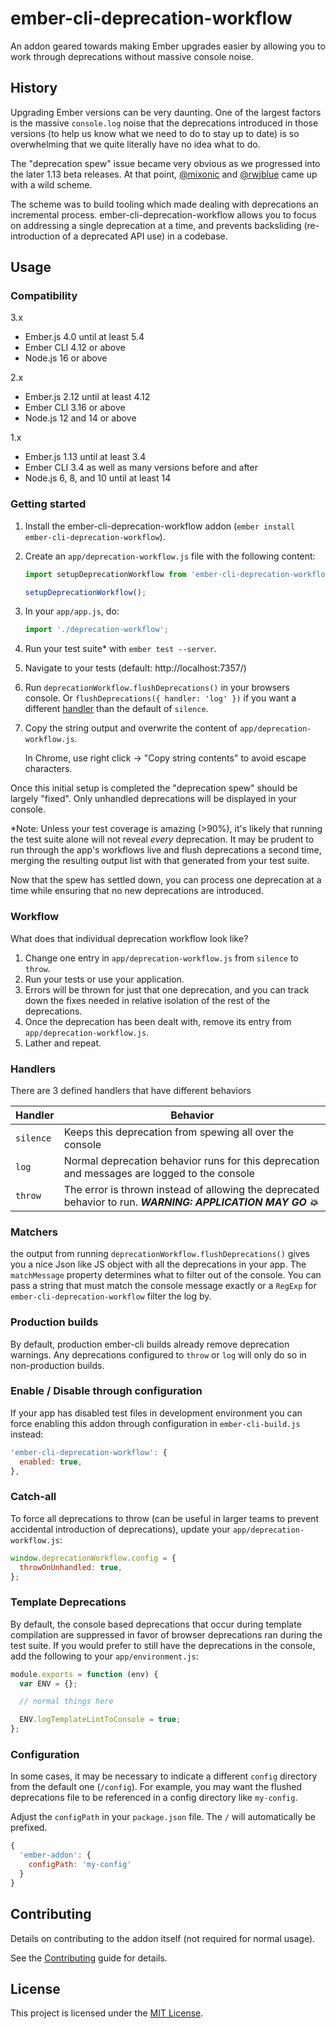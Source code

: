 # ember-cli-deprecation-workflow

An addon geared towards making Ember upgrades easier by allowing you to work
through deprecations without massive console noise.

## History

Upgrading Ember versions can be very daunting. One of the largest factors is the
massive `console.log` noise that the deprecations introduced in those versions
(to help us know what we need to do to stay up to date) is so overwhelming that
we quite literally have no idea what to do.

The "deprecation spew" issue became very obvious as we progressed into the later
1.13 beta releases. At that point, [@mixonic](https://twitter.com/mixonic) and
[@rwjblue](https://twitter.com/rwjblue) came up with a wild scheme.

The scheme was to build tooling which made dealing with deprecations an
incremental process. ember-cli-deprecation-workflow allows you to focus on
addressing a single deprecation at a time, and prevents backsliding
(re-introduction of a deprecated API use) in a codebase.

## Usage

### Compatibility

3.x

- Ember.js 4.0 until at least 5.4
- Ember CLI 4.12 or above
- Node.js 16 or above

2.x

- Ember.js 2.12 until at least 4.12
- Ember CLI 3.16 or above
- Node.js 12 and 14 or above

1.x

- Ember.js 1.13 until at least 3.4
- Ember CLI 3.4 as well as many versions before and after
- Node.js 6, 8, and 10 until at least 14

### Getting started

1. Install the ember-cli-deprecation-workflow addon (`ember install ember-cli-deprecation-workflow`).
2. Create an `app/deprecation-workflow.js` file with the following content:
    
    ```js
    import setupDeprecationWorkflow from 'ember-cli-deprecation-workflow';

    setupDeprecationWorkflow();
    ```

3. In your `app/app.js`, do: 

    ```js
    import './deprecation-workflow';
    ```

4. Run your test suite\* with `ember test --server`.
5. Navigate to your tests (default: http://localhost:7357/)
6. Run `deprecationWorkflow.flushDeprecations()` in your browsers console. Or `flushDeprecations({ handler: 'log' })` if you want a different [handler](#handlers) than the default of `silence`.
7. Copy the string output and overwrite the content of `app/deprecation-workflow.js`.

    In Chrome, use right click → "Copy string contents" to avoid escape characters.

Once this initial setup is completed the "deprecation spew" should be largely
"fixed". Only unhandled deprecations will be displayed in your console.

\*Note: Unless your test coverage is amazing (>90%), it's likely that running
the test suite alone will not reveal _every_ deprecation. It may be prudent to
run through the app's workflows live and flush deprecations a second time,
merging the resulting output list with that generated from your test suite.

Now that the spew has settled down, you can process one deprecation at a time while ensuring that no new deprecations are introduced.

### Workflow

What does that individual deprecation workflow look like?

1. Change one entry in `app/deprecation-workflow.js` from `silence` to `throw`.
2. Run your tests or use your application.
3. Errors will be thrown for just that one deprecation, and you can track down the fixes needed in relative isolation of the rest of the deprecations.
4. Once the deprecation has been dealt with, remove its entry from `app/deprecation-workflow.js`.
5. Lather and repeat.

### Handlers

There are 3 defined handlers that have different behaviors

| Handler   | Behavior                                                                                                         |
| --------- | ---------------------------------------------------------------------------------------------------------------- |
| `silence` | Keeps this deprecation from spewing all over the console                                                         |
| `log`     | Normal deprecation behavior runs for this deprecation and messages are logged to the console                     |
| `throw`   | The error is thrown instead of allowing the deprecated behavior to run. **_WARNING: APPLICATION MAY GO :boom:_** |

### Matchers

the output from running `deprecationWorkflow.flushDeprecations()` gives you a
nice Json like JS object with all the deprecations in your app. The
`matchMessage` property determines what to filter out of the console. You can
pass a string that must match the console message exactly or a `RegExp` for
`ember-cli-deprecation-workflow` filter the log by.

### Production builds

By default, production ember-cli builds already remove deprecation warnings. Any
deprecations configured to `throw` or `log` will only do so in non-production
builds.

### Enable / Disable through configuration

If your app has disabled test files in development environment you can force enabling this addon through configuration in `ember-cli-build.js` instead:
```javascript
'ember-cli-deprecation-workflow': {
  enabled: true,
},
```

### Catch-all

To force all deprecations to throw (can be useful in larger teams to prevent
accidental introduction of deprecations), update your
`app/deprecation-workflow.js`:

```javascript
window.deprecationWorkflow.config = {
  throwOnUnhandled: true,
};
```

### Template Deprecations

By default, the console based deprecations that occur during template
compilation are suppressed in favor of browser deprecations ran during the test
suite. If you would prefer to still have the deprecations in the console, add
the following to your `app/environment.js`:

```javascript
module.exports = function (env) {
  var ENV = {};

  // normal things here

  ENV.logTemplateLintToConsole = true;
};
```

### Configuration

In some cases, it may be necessary to indicate a different `config` directory
from the default one (`/config`). For example, you may want the flushed
deprecations file to be referenced in a config directory like `my-config`.

Adjust the `configPath` in your `package.json` file. The `/` will automatically
be prefixed.

```javascript
{
  'ember-addon': {
    configPath: 'my-config'
  }
}
```

## Contributing

Details on contributing to the addon itself (not required for normal usage).

See the [Contributing](CONTRIBUTING.md) guide for details.

## License

This project is licensed under the [MIT License](LICENSE.md).
